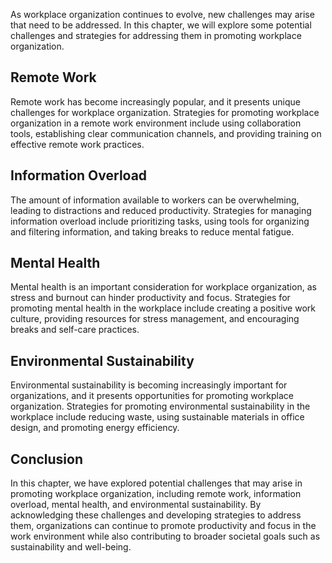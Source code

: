 
As workplace organization continues to evolve, new challenges may arise that need to be addressed. In this chapter, we will explore some potential challenges and strategies for addressing them in promoting workplace organization.

Remote Work
-----------

Remote work has become increasingly popular, and it presents unique challenges for workplace organization. Strategies for promoting workplace organization in a remote work environment include using collaboration tools, establishing clear communication channels, and providing training on effective remote work practices.

Information Overload
--------------------

The amount of information available to workers can be overwhelming, leading to distractions and reduced productivity. Strategies for managing information overload include prioritizing tasks, using tools for organizing and filtering information, and taking breaks to reduce mental fatigue.

Mental Health
-------------

Mental health is an important consideration for workplace organization, as stress and burnout can hinder productivity and focus. Strategies for promoting mental health in the workplace include creating a positive work culture, providing resources for stress management, and encouraging breaks and self-care practices.

Environmental Sustainability
----------------------------

Environmental sustainability is becoming increasingly important for organizations, and it presents opportunities for promoting workplace organization. Strategies for promoting environmental sustainability in the workplace include reducing waste, using sustainable materials in office design, and promoting energy efficiency.

Conclusion
----------

In this chapter, we have explored potential challenges that may arise in promoting workplace organization, including remote work, information overload, mental health, and environmental sustainability. By acknowledging these challenges and developing strategies to address them, organizations can continue to promote productivity and focus in the work environment while also contributing to broader societal goals such as sustainability and well-being.
